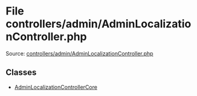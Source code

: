 File controllers/admin/AdminLocalizationController.php
=========
Source: [controllers/admin/AdminLocalizationController.php](https://github.com/PrestaShop/PrestaShop/blob/1.6.1.1/controllers/admin/AdminLocalizationController.php)


Classes
-------

* [AdminLocalizationControllerCore](class.AdminLocalizationControllerCore)

